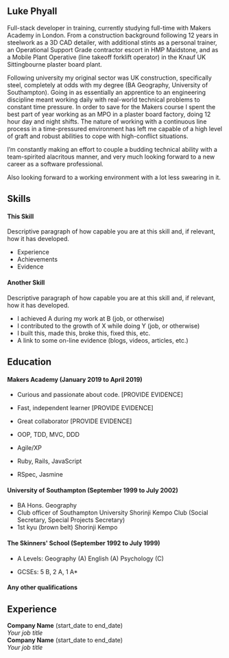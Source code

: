 ## Luke Phyall

Full-stack developer in training, currently studying full-time with Makers Academy in London. From a construction background following 12 years in steelwork as a 3D CAD detailer, with additional stints as a personal trainer, an Operational Support Grade contractor escort in HMP Maidstone, and as a Mobile Plant Operative (line takeoff forklift operator) in the Knauf UK Sittingbourne plaster board plant.

Following university my original sector was UK construction, specifically steel, completely at odds with my degree (BA Geography, University of Southampton). Going in as essentially an apprentice to an engineering discipline meant working daily with real-world technical problems to constant time pressure. In order to save for the Makers course I spent the best part of year working as an MPO in a plaster board factory, doing 12 hour day and night shifts. The nature of working with a continuous line process in a time-pressured environment has left me capable of a high level of graft and robust abilities to cope with high-conflict situations.

I’m constantly making an effort to couple a budding technical ability with a team-spirited alacritous manner, and very much looking forward to a new career as a software professional.

Also looking forward to a working environment with a lot less swearing in it.

## Skills

#### This Skill

Descriptive paragraph of how capable you are at this skill and, if relevant, how it has developed.

- Experience
- Achievements
- Evidence

#### Another Skill

Descriptive paragraph of how capable you are at this skill and, if relevant, how it has developed.

- I achieved A during my work at B (job, or otherwise)
- I contributed to the growth of X while doing Y (job, or otherwise)
- I built this, made this, broke this, fixed this, etc.
- A link to some on-line evidence (blogs, videos, articles, etc.)

## Education

#### Makers Academy (January 2019 to April 2019)

- Curious and passionate about code. [PROVIDE EVIDENCE]
- Fast, independent learner [PROVIDE EVIDENCE]
- Great collaborator [PROVIDE EVIDENCE]

- OOP, TDD, MVC, DDD
- Agile/XP
- Ruby, Rails, JavaScript
- RSpec, Jasmine

#### University of Southampton (September 1999 to July 2002)

- BA Hons. Geography
- Club officer of Southampton University Shorinji Kempo Club (Social Secretary, Special Projects Secretary)
- 1st kyu (brown belt) Shorinji Kempo

#### The Skinners' School (September 1992 to July 1999)

- A Levels:
  Geography (A)
  English (A)
  Psychology (C)

- GCSEs:
  5 B, 2 A, 1 A*

#### Any other qualifications

## Experience

**Company Name** (start_date to end_date)    
*Your job title*  
**Company Name** (start_date to end_date)   
*Your job title*  
